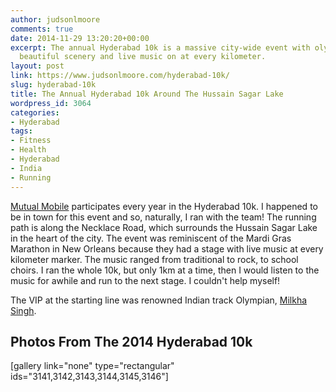 ```yaml
---
author: judsonlmoore
comments: true
date: 2014-11-29 13:20:20+00:00
excerpt: The annual Hyderabad 10k is a massive city-wide event with olympian leaders,
  beautiful scenery and live music on at every kilometer.
layout: post
link: https://www.judsonlmoore.com/hyderabad-10k/
slug: hyderabad-10k
title: The Annual Hyderabad 10k Around The Hussain Sagar Lake
wordpress_id: 3064
categories:
- Hyderabad
tags:
- Fitness
- Health
- Hyderabad
- India
- Running
---
```


[Mutual Mobile](https://www.judsonlmoore.com/career/mutual-mobile/) participates every year in the Hyderabad 10k. I happened to be in town for this event and so, naturally, I ran with the team! The running path is along the Necklace Road, which surrounds the Hussain Sagar Lake in the heart of the city. The event was reminiscent of the Mardi Gras Marathon in New Orleans because they had a stage with live music at every kilometer marker. The music ranged from traditional to rock, to school choirs. I ran the whole 10k, but only 1km at a time, then I would listen to the music for awhile and run to the next stage. I couldn't help myself!

The VIP at the starting line was renowned Indian track Olympian, [Milkha Singh](https://en.wikipedia.org/wiki/Milkha_Singh).


## Photos From The 2014 Hyderabad 10k


[gallery link="none" type="rectangular" ids="3141,3142,3143,3144,3145,3146"]
